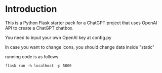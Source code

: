 # Introduction
This is a Python Flask starter pack for a ChatGPT project that uses OpenAI API to create a ChatGPT chatbox.

You need to input your own OpenAI key at config.py

In case you want to change icons, you should change data inside "static"

running code is as follows.

```
flask run -h localhost -p 5000
```
